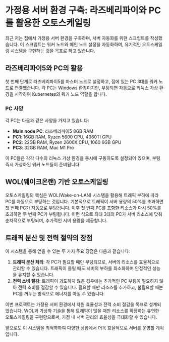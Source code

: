  # 가정용 서버 환경 구축: 라즈베리파이와 PC를 활용한 오토스케일링

최근 저는 집에서 가정용 서버 환경을 구축하며, 서버 자동화를 위한 스크립트를 작성했습니다. 이 스크립트는 워커 노드와 메인 노드 설정을 자동화하여, 유기적인 오토스케일링 시스템을 구현하는 것을 목표로 하고 있습니다.

## 라즈베리파이5와 PC의 활용

첫 번째 단계로 라즈베리파이5를 마스터 노드로 설정하고, 집에 있는 PC 3대를 워커 노드로 연결했습니다. 각 PC는 Windows 환경이지만, 부팅되면 자동으로 리눅스 가상 환경을 시작하여 Kubernetes의 워커 노드 역할을 합니다.

### PC 사양

각 PC는 다음과 같은 사양을 가지고 있습니다:

- **Main node PC**: 라즈베리파이5 8GB RAM
- **PC1**: 16GB RAM, Ryzen 5600 CPU, 4060TI GPU
- **PC2**: 22GB RAM, Ryzen 2600X CPU, 1060 6GB GPU
- **PC3**: 32GB RAM, Mac M1 Pro

이 PC들은 각각 다수의 리눅스 가상 환경을 동시에 구동하도록 설정되어 있으며, 부팅 즉시 가상화된 워커 노드들이 준비됩니다.

## WOL(웨이크온랜) 기반 오토스케일링

오토스케일링의 핵심은 WOL(Wake-on-LAN) 시스템을 활용해 트래픽 부하에 따라 PC를 자동으로 부팅하는 것입니다. 기본적으로 트래픽이 서버 용량의 50%를 초과하면 첫 번째 PC가 자동으로 부팅됩니다. 이후 첫 번째 PC를 포함한 리소스가 다시 50%를 초과하면 두 번째 PC가 부팅됩니다. 이런 식으로 최대 3대의 PC가 서버 리소스에 맞춰 순차적으로 부팅되며, 추가적인 서버 용량을 제공합니다.

## 트래픽 분산 및 전력 절약의 장점

이 시스템을 통해 얻을 수 있는 두 가지 주요 장점은 다음과 같습니다:

1. **트래픽 분산 처리**: 각 PC가 필요할 때만 부팅되므로, 서버의 리소스를 효율적으로 관리할 수 있습니다. 트래픽이 몰릴 때도 서버의 부하를 최소화하며 안정적인 성능을 유지할 수 있습니다.
2. **전력 소비 절감**: 트래픽이 과도하지 않은 경우에는 추가적인 PC 부팅이 필요하지 않아 전력 소비를 절감할 수 있습니다. 필요할 때만 리소스를 추가하고, 불필요할 때는 PC를 꺼두는 방식으로 에너지를 아낄 수 있습니다.

이번 프로젝트는 가정용 서버 환경에서 자원 효율성과 전력 소비 절감을 목표로 설계되었습니다. WOL과 가상화 기술을 통해 트래픽이 많을 때만 리소스를 확장하는 유연한 오토스케일링을 구현함으로써, 가정 내 서버 관리의 효율성을 극대화할 수 있습니다.

앞으로도 이 시스템을 최적화하여 다양한 상황에서 더욱 효율적으로 서버를 운영할 계획입니다.
